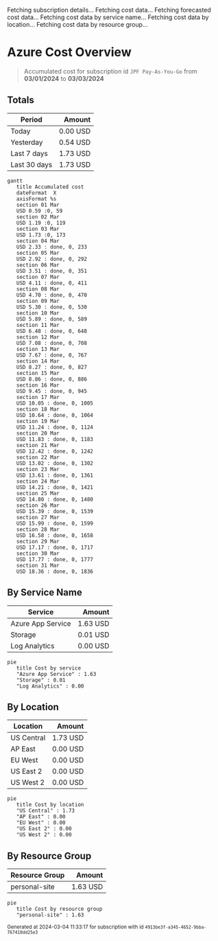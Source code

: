 Fetching subscription details...
Fetching cost data...
Fetching forecasted cost data...
Fetching cost data by service name...
Fetching cost data by location...
Fetching cost data by resource group...
# Azure Cost Overview

> Accumulated cost for subscription id `JPF Pay-As-You-Go` from **03/01/2024** to **03/03/2024**

## Totals

|Period|Amount|
|---|---:|
|Today|0.00 USD|
|Yesterday|0.54 USD|
|Last 7 days|1.73 USD|
|Last 30 days|1.73 USD|

```mermaid
gantt
   title Accumulated cost
   dateFormat  X
   axisFormat %s
   section 01 Mar
   USD 0.59 :0, 59
   section 02 Mar
   USD 1.19 :0, 119
   section 03 Mar
   USD 1.73 :0, 173
   section 04 Mar
   USD 2.33 : done, 0, 233
   section 05 Mar
   USD 2.92 : done, 0, 292
   section 06 Mar
   USD 3.51 : done, 0, 351
   section 07 Mar
   USD 4.11 : done, 0, 411
   section 08 Mar
   USD 4.70 : done, 0, 470
   section 09 Mar
   USD 5.30 : done, 0, 530
   section 10 Mar
   USD 5.89 : done, 0, 589
   section 11 Mar
   USD 6.48 : done, 0, 648
   section 12 Mar
   USD 7.08 : done, 0, 708
   section 13 Mar
   USD 7.67 : done, 0, 767
   section 14 Mar
   USD 8.27 : done, 0, 827
   section 15 Mar
   USD 8.86 : done, 0, 886
   section 16 Mar
   USD 9.45 : done, 0, 945
   section 17 Mar
   USD 10.05 : done, 0, 1005
   section 18 Mar
   USD 10.64 : done, 0, 1064
   section 19 Mar
   USD 11.24 : done, 0, 1124
   section 20 Mar
   USD 11.83 : done, 0, 1183
   section 21 Mar
   USD 12.42 : done, 0, 1242
   section 22 Mar
   USD 13.02 : done, 0, 1302
   section 23 Mar
   USD 13.61 : done, 0, 1361
   section 24 Mar
   USD 14.21 : done, 0, 1421
   section 25 Mar
   USD 14.80 : done, 0, 1480
   section 26 Mar
   USD 15.39 : done, 0, 1539
   section 27 Mar
   USD 15.99 : done, 0, 1599
   section 28 Mar
   USD 16.58 : done, 0, 1658
   section 29 Mar
   USD 17.17 : done, 0, 1717
   section 30 Mar
   USD 17.77 : done, 0, 1777
   section 31 Mar
   USD 18.36 : done, 0, 1836
```

## By Service Name

|Service|Amount|
|---|---:|
|Azure App Service|1.63 USD|
|Storage|0.01 USD|
|Log Analytics|0.00 USD|

```mermaid
pie
   title Cost by service
   "Azure App Service" : 1.63
   "Storage" : 0.01
   "Log Analytics" : 0.00
```

## By Location

|Location|Amount|
|---|---:|
|US Central|1.73 USD|
|AP East|0.00 USD|
|EU West|0.00 USD|
|US East 2|0.00 USD|
|US West 2|0.00 USD|

```mermaid
pie
   title Cost by location
   "US Central" : 1.73
   "AP East" : 0.00
   "EU West" : 0.00
   "US East 2" : 0.00
   "US West 2" : 0.00
```

## By Resource Group

|Resource Group|Amount|
|---|---:|
|personal-site|1.63 USD|

```mermaid
pie
   title Cost by resource group
   "personal-site" : 1.63
```

<sup>Generated at 2024-03-04 11:33:17 for subscription with id `4913be3f-a345-4652-9bba-767418dd25e3`</sup>
